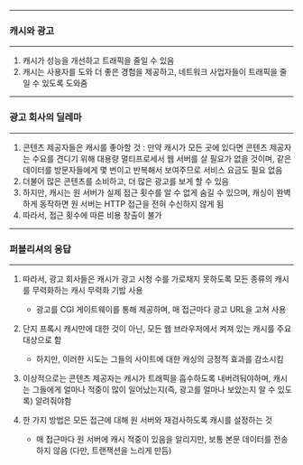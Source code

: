 -----
### 캐시와 광고
-----
1. 캐시가 성능을 개선하고 트래픽을 줄일 수 있음
2. 캐시는 사용자를 도와 더 좋은 경험을 제공하고, 네트워크 사업자들이 트래픽을 줄일 수 있도록 도와줌

-----
### 광고 회사의 딜레마
-----
1. 콘텐츠 제공자들은 캐시를 좋아할 것 : 만약 캐시가 모든 곳에 있다면 콘텐츠 제공자는 수요를 견디기 위해 대용량 멀티프로세서 웹 서버를 살 필요가 없을 것이며, 같은 데이터를 방문자들에게 몇 번이고 반복해서 보여주므로 서비스 요금도 필요 없음
2. 더불어 많은 콘텐츠를 소비하고, 더 많은 광고를 보게 할 수 있음
3. 하지만, 캐시는 원 서버가 실제 접근 횟수를 알 수 없게 숨길 수 있으며, 캐싱이 완벽하게 동작하면 원 서버는 HTTP 접근을 전혀 수신하지 않게 됨
4. 따라서, 접근 횟수에 따른 비용 창출이 불가

-----
### 퍼블리셔의 응답
-----
1. 따라서, 광고 회사들은 캐시가 광고 시청 수를 가로채지 못하도록 모든 종류의 캐시를 무력화하는 캐시 무력화 기밥 사용
   - 광고를 CGI 게이트웨이를 통해 제공하며, 매 접근마다 광고 URL을 고쳐 사용

2. 단지 프록시 캐시만에 대한 것이 아닌, 모든 웹 브라우저에서 켜져 있는 캐시를 주요 대상으로 함
   - 하지만, 이러한 시도는 그들의 사이트에 대한 캐싱의 긍정적 효과를 감소시킴

3. 이상적으로는 콘텐츠 제공자는 캐시가 트래픽을 흡수하도록 내버려둬야하며, 캐시는 그들에게 얼마나 적중이 많이 일어났는지(즉, 광고를 얼마나 보았는지 알 수 있도록) 알려줘야함
4. 한 가지 방법은 모든 접근에 대해 원 서버와 재검사하도록 캐시를 설정하는 것
   - 매 접근마다 원 서버에 캐시 적중이 있음을 알리지만, 보통 본문 데이터를 전송하지 않음 (다만, 트랜잭션을 느리게 만듬)
